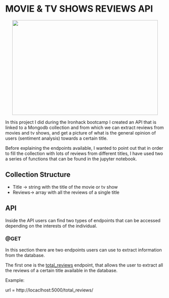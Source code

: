# MOVIE & TV SHOWS REVIEWS API

<p align="center">
  <img width="460" height="300" src="https://encrypted-tbn0.gstatic.com/images?q=tbn:ANd9GcRIiwNJV7LmXbg99JJl8SZzXny7dk1KxmAedQ&usqp=CAU">
</p>


In this project I did during the Ironhack bootcamp I created an API that is linked to a Mongodb
collection and from which we can extract reviews from movies and tv shows, and get a picture of 
what is the general opinion of users (sentiment analysis) towards a certain title. 

Before explaining the endpoints available, I wanted to point out that in order to fill the collection with lots of 
reviews from different titles, I have used two a series of functions that can be found in the jupyter notebook. 


## Collection Structure

- Title -> string with the title of the movie or tv show
- Reviews-> array with all the reviews of a single title


## API


Inside the API users can find two types of endpoints that can be accessed depending on the interests of the 
individual. 

### @GET 
In this section there are two endpoints users can use to extract information from the database.

The first one is the [total_reviews](http://locaclhost:5000/total_reviews/<title>) endpoint, that allows the 
user to extract all the reviews of a certain title available in the database. 

Example: 

url = http://locaclhost:5000/total_reviews/<title>

title = "Salvar al soldado Ryan"

The second endpoint, [sentimen](http://localhost:5000/sentiment/<title>), allows the user to extract the sentiment
 analysis of the reviews available in the database. As obtaining the results from all the reviews would be pointless,
 the result is a list with the percentage of each polarity (positive, negative, neutral). 
 
 Example: 
 
 url = http://locaclhost:5000/sentiment/<title>
 
 title = "Vengadores: Infinity War"
 
 ### @POST 
 For administrators, the API counts with the [new_review](http://localhost:5000/new_review)  endpoint that allows the user to, with the permission of the administrator, update the reviews of a certain title, or add
 a new one to the database. The information we want to add should be given in a dictionary format, as shown in the example:
 
url = http://localhost:5000/new_review
 
lista = ["Increible película"] (The reason for this list is that I set database to store all reviews of one title in just one object as an array)
 
datos = {'title': "El señor de los anillos: La comunidad del anillo", 
        'reviews': lista}
        

## Improvements to be made

The way I extract the information from the websites is by scraping, and even though the result has been positive, if there are more than one page of reviews the process becomes inefficient. For this reason, it would be 
a better option to use another library like Selenium. 

In reference to eh field available in the collection, it could be a good idea to add other fields like rating or source, in order to enrich the database.

